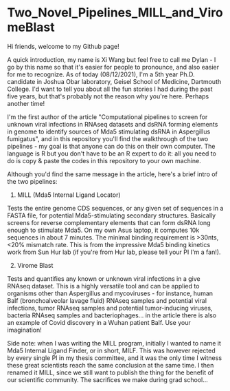 # Two_Novel_Pipelines_MILL_and_ViromeBlast
Hi friends, welcome to my Github page!

A quick introduction, my name is Xi Wang but feel free to call me Dylan - I go by this name so that it's easier for people to pronounce, and also easier for me to recognize. As of today (08/12/2021), I'm a 5th year Ph.D. candidate in Joshua Obar laboratory, Geisel School of Medicine, Dartmouth College. I'd want to tell you about all the fun stories I had during the past five years, but that's probably not the reason why you're here. Perhaps another time! 

I'm the first author of the article "Computational pipelines to screen for unknown viral infections in RNAseq datasets and dsRNA forming elements in genome to identify sources of Mda5 stimulating dsRNA in Aspergillus fumigatus", and in this repository you'll find the walkthrough of the two pipelines - my goal is that anyone can do this on their own computer. The language is R but you don't have to be an R expert to do it: all you need to do is copy & paste the codes in this repository to your own machine. 

Although you'd find the same message in the article, here's a brief intro of the two pipelines:

1. MILL (Mda5 Internal Ligand Locator)

Tests the entire genome CDS sequences, or any given set of sequences in a FASTA file, for potential Mda5-stimulating secondary structures. Basically screens for reverse complementary elements that can form dsRNA long enough to stimulate Mda5. On my own Asus laptop, it computes 10k sequences in about 7 minutes. The minimal binding requirement is >30nts, <20% mismatch rate. This is from the impressive Mda5 binding kinetics work from Sun Hur lab (if you're from Hur lab, please tell your PI I'm a fan!).

2. Virome Blast 

Tests and quantifies any known or unknown viral infections in a give RNAseq dataset. This is a highly versatile tool and can be applied to organisms other than Aspergillus and mycoviruses - for instance, human Balf (bronchoalveolar lavage fluid) RNAseq samples and potential viral infections, tumor RNAseq samples and potential tumor-inducing viruses, bacteria RNAseq samples and bacteriophages... in the article there is also an example of Covid discovery in a Wuhan patient Balf. Use your imagination!

Side note: when I was writing the MILL program, initially I wanted to name it Mda5 Internal Ligand Finder, or in short, MILF. This was however rejected by every single PI in my thesis committee, and it was the only time I witness these great scientists reach the same conclusion at the same time. I then renamed it MILL, since we still want to publish the thing for the benefit of our scientific community. The sacrifices we make during grad school... 
